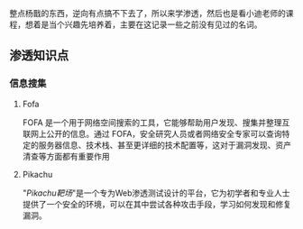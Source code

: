 整点杨戬的东西，逆向有点搞不下去了，所以来学渗透，然后也是看小迪老师的课程，想着是当个兴趣先培养着，主要在这记录一些之前没有见过的名词。

## 渗透知识点

### 信息搜集

1. Fofa

   FOFA 是一个用于网络空间搜索的工具，它能够帮助用户发现、搜集并整理互联网上公开的信息。通过 FOFA，安全研究人员或者网络安全专家可以查询特定的服务器信息、技术栈、甚至更详细的技术配置等，这对于漏洞发现、资产清查等方面都有重要作用

2. Pikachu

   "*Pikachu靶场*"是一个专为Web渗透测试设计的平台，它为初学者和专业人士提供了一个安全的环境，可以在其中尝试各种攻击手段，学习如何发现和修复漏洞。

   